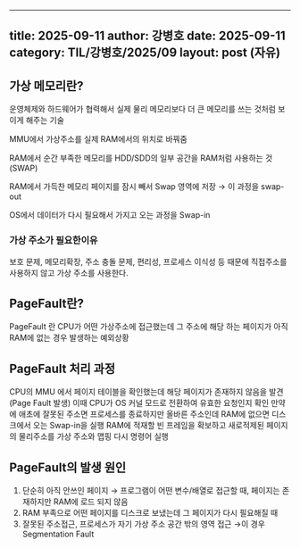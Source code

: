  ---
 title: 2025-09-11
 author: 강병호
 date: 2025-09-11
 category: TIL/강병호/2025/09
 layout: post (자유)
 ---


## 가상 메모리란?

운영체제와 하드웨어가 협력해서 실제 물리 메모리보다 더 큰 메모리를 쓰는 것처럼 보이게 해주는 기술

MMU에서 가상주소를 실제 RAM에서의 위치로 바꿔줌

RAM에서 순간 부족한 메모리를 HDD/SDD의 일부 공간을 RAM처럼 사용하는 것 (SWAP)

RAM에서 가득찬 메모리 페이지를 잠시 빼서 Swap 영역에 저장 → 이 과정을 swap-out

OS에서 데이터가 다시 필요해서 가지고 오는 과정을 Swap-in

### 가상 주소가 필요한이유

보호 문제, 메모리확장, 주소 충돌 문제, 편리성, 프로세스 이식성  등 때문에 직접주소를 사용하지 않고 가상 주소를 사용한다.

## PageFault란?

PageFault 란 CPU가 어떤 가상주소에 접근했는데 그 주소에 해당 하는 페이지가 아직 RAM에 없는 경우 발생하는 예외상황

## PageFault 처리 과정

CPU의 MMU 에서 페이지 테이블을 확인했는데 해당 페이지가 존재하지 않음을 발견 (Page Fault 발생) 이때 CPU가 OS 커널 모드로 전환하여 유효한 요청인지 확인 만약에 애초에 잘못된 주소면 프로세스를 종료하지만 올바른 주소인데 RAM에 없으면 디스크에서 오는 Swap-in을 실행 RAM에 적재할 빈 프레임을 확보하고 새로적제된 페이지의 물리주소를 가상 주소와 맵핑 다시 명령어 실행

## PageFault의 발생 원인

1. 단순히 아직 안쓰인 페이지 → 프로그램이 어떤 변수/배열로 접근할 때, 페이지는 존재하지만 RAM에 로드 되지 않음
2. RAM 부족으로 어떤 페이지를 디스크로 보냈는데 그 페이지가 다시 필요해질 때
3. 잘못된 주소접근, 프로세스가 자기 가상 주소 공간 밖의 영역 접근 →이 경우 Segmentation Fault
